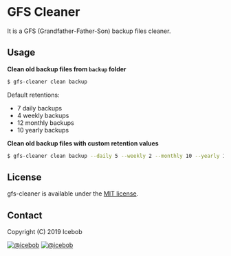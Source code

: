# GFS Cleaner
It is a GFS (Grandfather-Father-Son) backup files cleaner.

## Usage

**Clean old backup files from `backup` folder**
```bash
$ gfs-cleaner clean backup
```
Default retentions:   
- 7 daily backups
- 4 weekly backups
- 12 monthly backups
- 10 yearly backups

**Clean old backup files with custom retention values**
```bash
$ gfs-cleaner clean backup --daily 5 --weekly 2 --monthly 10 --yearly 10
```

## License
gfs-cleaner is available under the [MIT license](https://tldrlegal.com/license/mit-license).

## Contact

Copyright (C) 2019 Icebob

[![@icebob](https://img.shields.io/badge/github-icebob-green.svg)](https://github.com/icebob) [![@icebob](https://img.shields.io/badge/twitter-Icebobcsi-blue.svg)](https://twitter.com/Icebobcsi)
